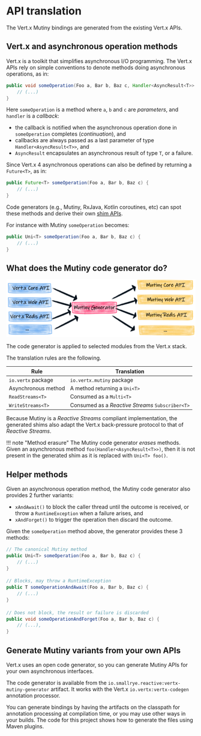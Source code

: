 # API translation

The Vert.x Mutiny bindings are generated from the existing Vert.x APIs.

## Vert.x and asynchronous operation methods

Vert.x is a toolkit that simplifies asynchronous I/O programming.
The Vert.x APIs rely on simple conventions to denote methods doing asynchronous operations, as in:

```java
public void someOperation(Foo a, Bar b, Baz c, Handler<AsyncResult<T>> handler) {
    // (...)
}
```

Here `someOperation` is a method where `a`, `b` and `c` are _parameters_, and `handler` is a _callback_:

* the callback is notified when the asynchronous operation done in `someOperation` completes (_continuation_), and
* callbacks are always passed as a last parameter of type `Handler<AsyncResult<T>>`, and
* `AsyncResult` encapsulates an asynchronous result of type `T`, or a failure.

Since Vert.x 4 asynchronous operations can also be defined by returning a `Future<T>`, as in:

```java
public Future<T> someOperation(Foo a, Bar b, Baz c) {
    // (...)
}
```

Code generators (e.g., Mutiny, RxJava, Kotlin coroutines, etc) can spot these methods and derive their own [shim APIs](https://en.wikipedia.org/wiki/Shim_(computing)).

For instance with Mutiny `someOperation` becomes:

```java
public Uni<T> someOperation(Foo a, Bar b, Baz c) {
    // (...)
}
```

## What does the Mutiny code generator do?

![Mutiny code generator](images/codegen.png)

The code generator is applied to selected modules from the Vert.x stack.

The translation rules are the following.

| Rule                 | Translation                                      |
| -------------------- | ------------------------------------------------ |
| `io.vertx` package   | `io.vertx.mutiny` package                        |
| Asynchronous method  | A method returning a `Uni<T>`                    |
| `ReadStreams<T>`     | Consumed as a `Multi<T>`                         |
| `WriteStreams<T>`    | Consumed as a _Reactive Streams_ `Subscriber<T>` |

Because Mutiny is a _Reactive Streams_ compliant implementation, the generated shims also adapt the Vert.x back-pressure protocol to that of _Reactive Streams_.

!!! note "Method erasure"
    The Mutiny code generator _erases_ methods.
    Given an asynchronous method `foo(Handler<AsyncResult<T>>)`, then it is not present in the generated shim as it is replaced with `Uni<T> foo()`.

## Helper methods

Given an asynchronous operation method, the Mutiny code generator also provides 2 further variants:

* `xAndAwait()` to block the caller thread until the outcome is received, or throw a `RuntimeException` when a failure arises, and
* `xAndForget()` to trigger the operation then discard the outcome.

Given the `someOperation` method above, the generator provides these 3 methods:

```java
// The canonical Mutiny method
public Uni<T> someOperation(Foo a, Bar b, Baz c) {
    // (...)
}

// Blocks, may throw a RuntimeException
public T someOperationAndAwait(Foo a, Bar b, Baz c) {
    // (...)
}

// Does not block, the result or failure is discarded
public void someOperationAndForget(Foo a, Bar b, Baz c) {
    // (...), 
}
```

## Generate Mutiny variants from your own APIs

Vert.x uses an open code generator, so you can generate Mutiny APIs for your own asynchronous interfaces.

The code generator is available from the `io.smallrye.reactive:vertx-mutiny-generator` artifact.
It works with the Vert.x `io.vertx:vertx-codegen` annotation processor.

You can generate bindings by having the  artifacts on the classpath for annotation processing at compilation time, or you may use other ways in your builds.
The code for this project shows how to generate the files using Maven plugins.
